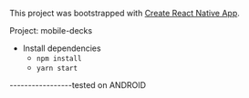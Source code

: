This project was bootstrapped with [Create React Native App](https://github.com/react-community/create-react-native-app).

Project: mobile-decks

- Install dependencies
  - `npm install`
  - `yarn start`


-----------------tested on ANDROID

